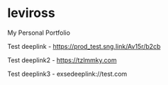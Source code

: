 # leviross
My Personal Portfolio 



Test deeplink - https://prod_test.sng.link/Av15r/b2cb

Test deeplink2 - https://tzlmmky.com

Test deeplink3 -  exsedeeplink://test.com

